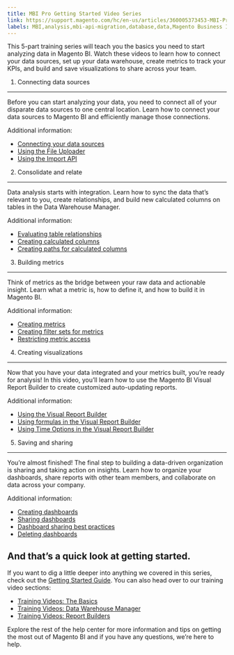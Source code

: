 ```yaml
---
title: MBI Pro Getting Started Video Series
link: https://support.magento.com/hc/en-us/articles/360005373453-MBI-Pro-Getting-Started-Video-Series
labels: MBI,analysis,mbi-api-migration,database,data,Magento Business Intelligence,how to,reports
---
```


This 5-part training series will teach you the basics you need to start analyzing data in Magento BI. Watch these videos to learn how to connect your data sources, set up your data warehouse, create metrics to track your KPIs, and build and save visualizations to share across your team.

 1. Connecting data sources
--------------------------

  Before you can start analyzing your data, you need to connect all of your disparate data sources to one central location. Learn how to connect your data sources to Magento BI and efficiently manage those connections.

 Additional information:

 
 * [Connecting your data sources](https://support.magento.com/hc/en-us/articles/360005150814#connect_your_data)
 * [Using the File Uploader](https://support.magento.com/hc/en-us/articles/360016730951-Using-the-File-Uploader)
 * [Using the Import API](https://support.magento.com/hc/en-us/articles/360016731331-Using-the-CloudBI-Import-API)
 
 2. Consolidate and relate
-------------------------

  Data analysis starts with integration. Learn how to sync the data that’s relevant to you, create relationships, and build new calculated columns on tables in the Data Warehouse Manager.

 Additional information:

 
 * [Evaluating table relationships](https://support.magento.com/hc/en-us/articles/360016505812-Understanding-and-evaluating-table-relationships)
 * [Creating calculated columns](https://support.magento.com/hc/en-us/articles/360016504512-Creating-calculated-columns)
 * [Creating paths for calculated columns](https://support.magento.com/hc/en-us/articles/360016731471-Creating-paths-for-calculated-columns)
 
 3. Building metrics
-------------------

  Think of metrics as the bridge between your raw data and actionable insight. Learn what a metric is, how to define it, and how to build it in Magento BI.

 Additional information:

 
 * [Creating metrics](https://support.magento.com/hc/en-us/articles/360016504592-Creating-metrics)
 * [Creating filter sets for metrics](https://support.magento.com/hc/en-us/articles/360016505492-Creating-filter-sets-for-metrics)
 * [Restricting metric access](https://support.magento.com/hc/en-us/articles/360016731211-Restricting-metric-access)
 
 4. Creating visualizations
--------------------------

  Now that you have your data integrated and your metrics built, you’re ready for analysis! In this video, you’ll learn how to use the Magento BI Visual Report Builder to create customized auto-updating reports.

 Additional information:

 
 * [Using the Visual Report Builder](https://support.magento.com/hc/en-us/articles/360016730831-Using-the-Report-Builder)
 * [Using formulas in the Visual Report Builder](https://support.magento.com/hc/en-us/articles/360016505792-Using-formulas-in-the-Report-Builder)
 * [Using Time Options in the Visual Report Builder](https://support.magento.com/hc/en-us/articles/360016505432-Using-Time-Options-in-the-Report-Builder)
 
 5. Saving and sharing
---------------------

  You’re almost finished! The final step to building a data-driven organization is sharing and taking action on insights. Learn how to organize your dashboards, share reports with other team members, and collaborate on data across your company.

 Additional information:

 
 * [Creating dashboards](https://support.magento.com/hc/en-us/articles/360016730891-Creating-Dashboards)
 * [Sharing dashboards](https://support.magento.com/hc/en-us/articles/360016505012-Sharing-dashboards-with-other-users)
 * [Dashboard sharing best practices](https://support.magento.com/hc/en-us/articles/360016730851-Dashboard-sharing-best-practices)
 * [Deleting dashboards](https://support.magento.com/hc/en-us/articles/360016731531-Deleting-Dashboards)
 
 And that’s a quick look at getting started.
-------------------------------------------

 If you want to dig a little deeper into anything we covered in this series, check out the [Getting Started Guide](https://support.magento.com/hc/en-us/articles/360016504432). You can also head over to our training video sections:

 
 * [Training Videos: The Basics](https://support.magento.com/hc/en-us/sections/360003077911-Training-Videos-The-Basics)
 * [Training Videos: Data Warehouse Manager](https://support.magento.com/hc/en-us/sections/360003074232-Training-Videos-Data-Warehouse-Manager)
 * [Training Videos: Report Builders](https://support.magento.com/hc/en-us/sections/360003074252-Training-Videos-Report-Builders)
 
 Explore the rest of the help center for more information and tips on getting the most out of Magento BI and if you have any questions, we’re here to help.

